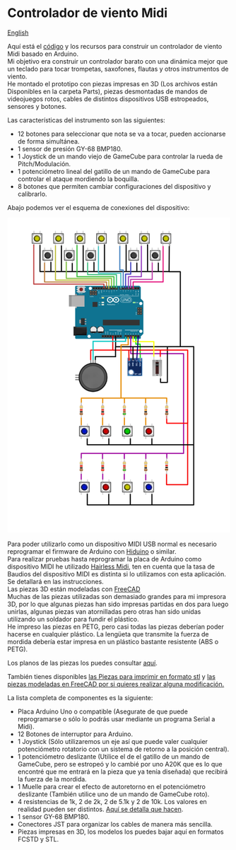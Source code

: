 # Controlador de viento Midi   
<a href="README.en.md">English</a>   

Aquí está el <a href="Code/midiWindController.ino">código</a> y los recursos para construir un controlador de viento Midi basado en Arduino.   
Mi objetivo era construir un controlador barato con una dinámica mejor que un teclado para tocar trompetas, saxofones, flautas y otros instrumentos de viento.   
He montado el prototipo con piezas impresas en 3D (Los archivos están Disponibles en la carpeta Parts), piezas desmontadas de mandos de videojuegos rotos, cables de distintos dispositivos USB estropeados, sensores y botones.

Las características del instrumento son las siguientes:

* 12 botones para seleccionar que nota se va a tocar, pueden accionarse de forma simultánea.  
* 1 sensor de presión GY-68 BMP180.   
* 1 Joystick de un mando viejo de GameCube para controlar la rueda de Pitch/Modulación.
* 1 potenciómetro lineal del gatillo de un mando de GameCube para controlar el ataque mordiendo la boquilla.
* 8 botones que permiten cambiar configuraciones del dispositivo y calibrarlo.   

Abajo podemos ver el esquema de conexiones del dispositivo:

![esquema](Img/esquema.svg)  

Para poder utilizarlo como un dispositivo MIDI USB normal es necesario reprogramar el firmware de Arduino con <a target="_blank" href="https://github.com/ddiakopoulos/hiduino">Hiduino</a> o similar.   
Para realizar pruebas hasta reprogramar la placa de Arduino como dispositivo MIDI he utilizado <a target="_blank" href="https://projectgus.github.io/hairless-midiserial/">Hairless Midi</a>, ten en cuenta que la tasa de Baudios del dispositivo MIDI es distinta si lo utilizamos con esta aplicación. Se detallará en las instrucciones.   
Las piezas 3D están modeladas con <a target="_blank" href="https://www.freecadweb.org/">FreeCAD</a>   
Muchas de las piezas utilizadas son demasiado grandes para mi impresora 3D, por lo que algunas piezas han sido impresas partidas en dos para luego unirlas, algunas piezas van atornilladas pero otras han sido unidas utilizando un soldador para fundir el plástico.   
He impreso las piezas en PETG, pero casi todas las piezas deberían poder hacerse en cualquier plástico. La lengüeta que transmite la fuerza de mordida debería estar impresa en un plástico bastante resistente (ABS o PETG).   

Los planos de las piezas los puedes consultar <a href="Plano.pdf">aquí</a>.

También tienes disponibles <a href="Parts/Stl">las Piezas para imprimir en formato stl</a> y <a href="Parts/FreeCAD">las piezas modeladas en FreeCAD por si quieres realizar alguna modificación.</a>   

La lista completa de componentes es la siguiente:

* Placa Arduino Uno o compatible (Asegurate de que puede reprogramarse o sólo lo podrás usar mediante un programa Serial a Midi).   
* 12 Botones de interruptor para Arduino.   
* 1 Joystick (Sólo utilizaremos un eje así que puede valer cualquier potenciómetro rotatorio con un sistema de retorno a la posición central).   
* 1 potenciómetro deslizante (Utilice el de el gatillo de un mando de GameCube, pero se estropeó y lo cambié por uno A20K que es lo que encontré que me entrará en la pieza que ya tenía diseñada) que recibirá la fuerza de la mordida.
* 1 Muelle para crear el efecto de autoretorno en el potenciómetro deslizante (También utilice uno de un mando de GameCube roto).
* 4 resistencias de 1k, 2 de 2k, 2 de 5.1k y 2 de 10k. Los valores en realidad pueden ser distintos. <a href="Doc/Resistencias.md">Aquí se detalla que hacen</a>.   
* 1 sensor GY-68 BMP180.
* Conectores JST para organizar los cables de manera más sencilla.
* Piezas impresas en 3D, los modelos los puedes bajar aquí en formatos FCSTD y STL.
